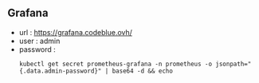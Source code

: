 ## Grafana
* url : https://grafana.codeblue.ovh/
* user : admin
* password :
    ```
    kubectl get secret prometheus-grafana -n prometheus -o jsonpath="{.data.admin-password}" | base64 -d && echo
    ```
